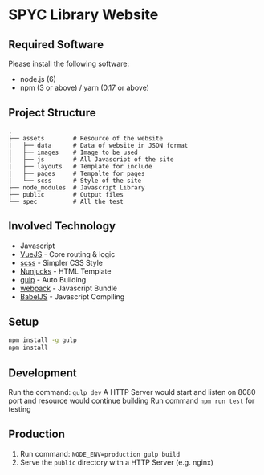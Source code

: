 # SPYC Library Website

## Required Software

Please install the following software:

- node.js (6)
- npm (3 or above) / yarn (0.17 or above)

## Project Structure

    .
    ├── assets        # Resource of the website
    |   ├── data      # Data of website in JSON format
    |   ├── images    # Image to be used
    |   ├── js        # All Javascript of the site
    |   ├── layouts   # Template for include
    |   ├── pages     # Tempalte for pages
    |   └── scss      # Style of the site 
    ├── node_modules  # Javascript Library
    ├── public        # Output files
    └── spec          # All the test

## Involved Technology

- Javascript
- [VueJS](https://vuejs.org/) - Core routing & logic
- [scss](http://sass-lang.com/) - Simpler CSS Style
- [Nunjucks](https://mozilla.github.io/nunjucks/) - HTML Template
- [gulp](http://gulpjs.com/) - Auto Building
- [webpack](https://webpack.github.io/docs/) - Javascript Bundle
- [BabelJS](https://babeljs.io/) - Javascript Compiling

## Setup

```bash
npm install -g gulp
npm install
```

## Development

Run the command: `gulp dev`
A HTTP Server would start and listen on 8080 port and resource would continue building
Run command `npm run test` for testing

## Production

1. Run command: `NODE_ENV=production gulp build`
2. Serve the `public` directory with a HTTP Server (e.g. nginx)